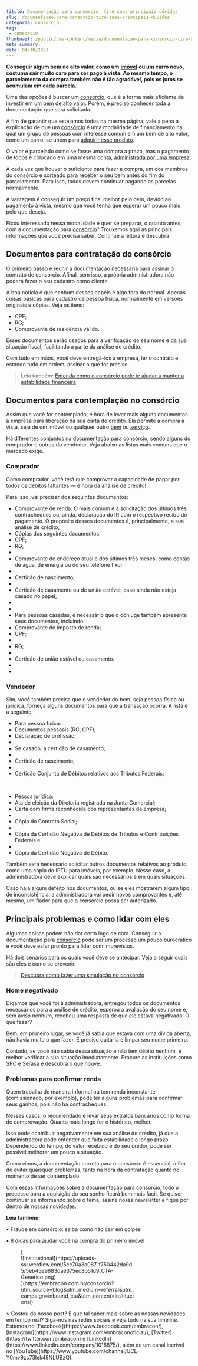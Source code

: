 ```yaml
---
titulo: Documentação para consórcio: tire suas principais dúvidas
slug: documentacao-para-consorcio-tire-suas-principais-duvidas
categoria: consorcio
tags:
 - consorcio
thumbnail: /public/cms-content/media/documentacao-para-consorcio-tire-suas-principais-duvidas.jpg
meta_summary: 
date: 04/10/2021
---
```

**Conseguir algum bem de alto valor, como um** [**imóvel**](https://www.embracon.com.br/consorcio-de-imoveis) **ou um carro novo, costuma sair muito caro para ser pago à vista. Ao mesmo tempo, o parcelamento da compra também não é tão agradável, pois os juros se acumulam em cada parcela.**

Uma das opções é buscar um [consórcio](https://www.embracon.com.br/blog/o-que-e-e-como-funciona-o-consorcio-em-andamento), que é a forma mais eficiente de investir em um [bem de alto valor](https://www.embracon.com.br/blog/vai-construir-uma-casa-descubra-quanto-vai-custar). Porém, é preciso conhecer toda a documentação que será solicitada.

A fim de garantir que estejamos todos na mesma página, vale a pena a explicação de que um [consórcio](https://www.embracon.com.br/conhecaoconsorcio/o-que-e-consorcio) é uma modalidade de financiamento na qual um grupo de pessoas com interesse comum em um bem de alto valor, como um carro, se unem para [adquirir esse produto](https://www.embracon.com.br/blog/quero-comprar-uma-casa-ou-carro-com-consorcio-por-onde-comecar).

O valor é parcelado como se fosse uma compra a prazo, mas o pagamento de todos é colocado em uma mesma conta, [administrada por uma empresa](https://www.embracon.com.br/a-embracon).

A cada vez que houver o suficiente para fazer a compra, um dos membros do consórcio é sorteado para receber o seu bem antes do fim do parcelamento. Para isso, todos devem continuar pagando as parcelas normalmente.

A vantagem é conseguir um preço final melhor pelo bem, devido ao pagamento à vista, mesmo que você tenha que esperar um pouco mais pelo que deseja.

Ficou interessado nessa modalidade e quer se preparar, o quanto antes, com a documentação para [consórcio](https://www.embracon.com.br/blog/sabe-a-diferenca-entre-consorcio-e-financiamento-a-gente-te-conta)? Trouxemos aqui as principais informações que você precisa saber. Continue a leitura e descubra.

Documentos para contratação do consórcio
----------------------------------------

O primeiro passo é reunir a documentação necessária para assinar o contrato de consórcio. Afinal, sem isso, a própria administradora não poderá fazer o seu cadastro como cliente.

A boa notícia é que nenhum desses papéis é algo fora do normal. Apenas coisas básicas para cadastro de pessoa física, normalmente em versões originais e cópias. Veja os itens:

- CPF;
- RG;
- Comprovante de residência válido.

Esses documentos serão usados para a verificação do seu nome e da sua situação fiscal, facilitando a parte da análise de crédito.

Com tudo em mãos, você deve entregá-los à empresa, ler o contrato e, estando tudo em ordem, assinar o que for preciso.

> Leia também: [Entenda como o consórcio pode te ajudar a manter a estabilidade financeira](https://www.embracon.com.br/blog/entenda-como-o-consorcio-pode-te-ajudar-a-manter-a-estabilidade-financeira)

Documentos para contemplação no consórcio
-----------------------------------------

Assim que você for contemplado, é hora de levar mais alguns documentos à empresa para liberação da sua carta de crédito. Ela permite a compra à vista, seja de um imóvel ou qualquer outro [bem](https://www.embracon.com.br/consorcio-de-carros) ou [serviço](https://www.embracon.com.br/consorcio-servicos).

Há diferentes conjuntos na documentação para [consórcio](https://www.embracon.com.br/blog/entenda-a-importancia-de-fazer-uma-simulacao-antes-de-contratar-um-consorcio), sendo alguns do comprador e outros do vendedor. Veja abaixo as listas mais comuns que o mercado exige.

### Comprador

Como comprador, você terá que comprovar a capacidade de pagar por todos os débitos faltantes — é hora da análise de crédito!

Para isso, vai precisar dos seguintes documentos:

- Comprovante de renda. O mais comum é a solicitação dos últimos três contracheques ou, ainda, declaração do IR com o respectivo recibo de pagamento. O propósito desses documentos é, principalmente, a sua análise de crédito;
- Cópias dos seguintes documentos:
- CPF;
- RG;
- 
- Comprovante de endereço atual e dos últimos três meses, como contas de água, de energia ou do seu telefone fixo;
- 
- Certidão de nascimento;
- 
- Certidão de casamento ou de união estável, caso ainda não esteja casado no papel;
- 
- 
- Para pessoas casadas, é necessário que o cônjuge também apresente seus documentos, incluindo:
- Comprovante do imposto de renda;
- CPF;
- 
- RG;
- 
- Certidão de união estável ou casamento.
- 
- 

### Vendedor

Sim, você também precisa que o vendedor do bem, seja pessoa física ou jurídica, forneça alguns documentos para que a transação ocorra. A lista é a seguinte:

- Para pessoa física:
- Documentos pessoais (RG, CPF);
- Declaração de profissão;
- 
- Se casado, a certidão de casamento;
- 
- Certidão de nascimento;
- 
- Certidão Conjunta de Débitos relativos aos Tributos Federais;

‍

- Pessoa jurídica:
- Ata de eleição da Diretoria registrada na Junta Comercial;
- Carta com firma reconhecida dos representantes da empresa;
- 
- Cópia do Contrato Social;
- 
- Cópia da Certidão Negativa de Débitos de Tributos e Contribuições Federais e
- 
- Cópia da Certidão Negativa de Débito.

Também será necessário solicitar outros documentos relativos ao produto, como uma cópia do IPTU para imóveis, por exemplo. Nesse caso, a administradora deve explicar quais são necessários e em quais situações.

Caso haja algum defeito nos documentos, ou se eles mostrarem algum tipo de inconsistência, a administradora vai pedir novos comprovantes e, até mesmo, um fiador para que o consórcio possa ser autorizado.

Principais problemas e como lidar com eles
------------------------------------------

Algumas coisas podem não dar certo logo de cara. Conseguir a documentação para [consórcio](https://www.embracon.com.br/blog/quanto-preciso-pagar-para-fazer-um-consorcio) pode ser um processo um pouco burocrático e você deve estar pronto para lidar com imprevistos.

Há dois cenários para os quais você deve se antecipar. Veja a seguir quais são eles e como se prevenir.

> [Descubra como fazer uma simulação no consórcio](https://www.embracon.com.br/blog/descubra-como-fazer-uma-simulacao-no-consorcio)

### Nome negativado

Digamos que você foi à administradora, entregou todos os documentos necessários para a análise de crédito, esperou a avaliação do seu nome e, sem aviso nenhum, recebeu uma resposta de que ele estava negativado. O que fazer?

Bem, em primeiro lugar, se você já sabia que estava com uma dívida aberta, não havia muito o que fazer. É preciso quitá-la e limpar seu nome primeiro.

Contudo, se você não sabia dessa situação e não tem débito nenhum, é melhor verificar a sua situação imediatamente. Procure as instituições como SPC e Serasa e descubra o que houve.

### Problemas para confirmar renda

Quem trabalha de maneira informal ou tem renda inconstante (comissionado, por exemplo), pode ter alguns problemas para confirmar seus ganhos, pois não há contracheques.

Nesses casos, o recomendado é levar seus extratos bancários como forma de comprovação. Quanto mais longo for o histórico, melhor.

Isso pode contribuir negativamente em sua análise de crédito, já que a administradora pode entender que falta estabilidade a longo prazo. Dependendo do tempo, do valor recebido e do seu credor, pode ser possível melhorar um pouco a situação.

Como vimos, a documentação correta para o consórcio é essencial, a fim de evitar quaisquer problemas, tanto na hora da contratação quanto no momento de ser contemplado.

Com essas informações sobre a documentação para consórcio, todo o processo para a aquisição do seu sonho ficará bem mais fácil. Se quiser continuar se informando sobre o tema, assine nossa newsletter e fique por dentro de nossas novidades.

**Leia também:**

• Fraude em consórcio: saiba como não cair em golpes

• 8 dicas para ajudar você na compra do primeiro imóvel

<figure class="w-richtext-figure-type-image w-richtext-align-center" style="max-width:310px">[<div>![Institucional](https://uploads-ssl.webflow.com/5cc70a3a0871f750442da9d5/5eb45e9683dae375ec3b51d9_CTA-Generico.png)</div>](https://embracon.com.br/consorcio?utm_source=blog&utm_medium=referral&utm_campaign=inbound_cta&utm_content=institucional)</figure>> Gostou do nosso post? E que tal saber mais sobre as nossas novidades em tempo real? Siga-nos nas redes sociais e veja tudo na sua timeline. Estamos no [Facebook](https://www.facebook.com/embracon/), [Instagram](https://www.instagram.com/embraconoficial/), [Twitter](https://twitter.com/embracon) e [LinkedIn](https://www.linkedin.com/company/1018875/), além de um canal incrível no [YouTube](https://www.youtube.com/channel/UCL-Y0mv9zc73Iek48NLUBzQ).
